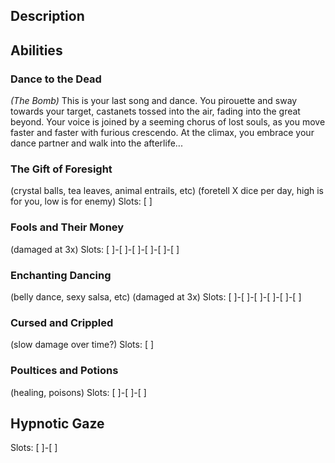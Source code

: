 ## Description

## Abilities
### Dance to the Dead
_(The Bomb)_
This is your last song and dance. You pirouette and sway towards your target,
castanets tossed into the air, fading into the great beyond.
Your voice is joined by a seeming chorus of lost souls,
as you move faster and faster with furious crescendo.
At the climax, you embrace your dance partner and walk into the afterlife...

### The Gift of Foresight
(crystal balls, tea leaves, animal entrails, etc)
(foretell X dice per day, high is for you, low is for enemy)
Slots: [ ]

### Fools and Their Money
(damaged at 3x)
Slots: [ ]-[ ]-[ ]-[ ]-[ ]-[ ]

### Enchanting Dancing
(belly dance, sexy salsa, etc)
(damaged at 3x)
Slots: [ ]-[ ]-[ ]-[ ]-[ ]-[ ]

### Cursed and Crippled
(slow damage over time?)
Slots: [ ]

### Poultices and Potions
(healing, poisons)
Slots: [ ]-[ ]-[ ]

## Hypnotic Gaze
Slots: [ ]-[ ]
